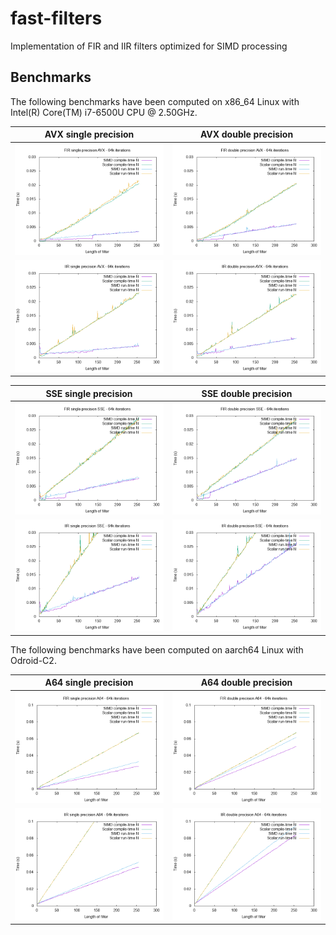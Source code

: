 # fast-filters
Implementation of FIR and IIR filters optimized for SIMD processing

## Benchmarks

The following benchmarks have been computed on x86_64 Linux with Intel(R) Core(TM) i7-6500U CPU @ 2.50GHz.

| AVX single precision                               | AVX double precision                                 |
| -------------------------------------------------- | ---------------------------------------------------- |
| ![fir-avx-float](benchmark-data/fir-avx-float.png) | ![fir-avx-double](benchmark-data/fir-avx-double.png) |
| ![iir-avx-float](benchmark-data/iir-avx-float.png) | ![iir-avx-double](benchmark-data/iir-avx-double.png) |

| SSE single precision                               | SSE double precision                                 |
| -------------------------------------------------- | ---------------------------------------------------- |
| ![fir-sse-float](benchmark-data/fir-sse-float.png) | ![fir-sse-double](benchmark-data/fir-sse-double.png) |
| ![iir-sse-float](benchmark-data/iir-sse-float.png) | ![iir-sse-double](benchmark-data/iir-sse-double.png) |

The following benchmarks have been computed on aarch64 Linux with Odroid-C2.

| A64 single precision                               | A64 double precision                                 |
| -------------------------------------------------- | ---------------------------------------------------- |
| ![fir-a64-float](benchmark-data/fir-a64-float.png) | ![fir-a64-double](benchmark-data/fir-a64-double.png) |
| ![iir-a64-float](benchmark-data/iir-a64-float.png) | ![iir-a64-double](benchmark-data/iir-a64-double.png) |
